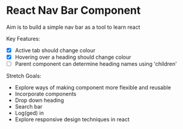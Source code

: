 # React Nav Bar Component

Aim is to build a simple nav bar as a tool to learn react


Key Features:
 - [x] Active tab should change colour
 - [x] Hovering over a heading should change colour
 - [ ] Parent component can determine heading names using 'children'

Stretch Goals:
 - Explore ways of making component more flexible and reusable
 - Incorporate components
  - Drop down heading
  - Search bar
  - Log(ged) in
 - Explore responsive design techniques in react
